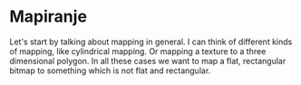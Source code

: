 # Mapiranje

Let's start by talking about mapping in general. I can think of different kinds of mapping, like cylindrical mapping. Or mapping a texture to a three dimensional polygon. In all these cases we want to map a flat, rectangular bitmap to something which is not flat and rectangular.
